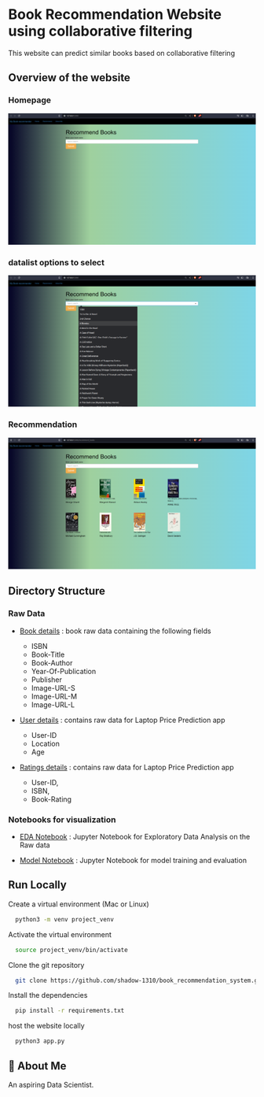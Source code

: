 
# Book Recommendation Website using collaborative filtering

This website can predict similar books based on collaborative filtering


## Overview of the website

### Homepage

![home](https://github.com/shadow-1310/book_recommendation_system/blob/main/README_images/homepage.png)

### datalist options to select 

![datalist](https://github.com/shadow-1310/book_recommendation_system/blob/main/README_images/datalist.png)


### Recommendation

![recommendation](https://github.com/shadow-1310/book_recommendation_system/blob/main/README_images/recommend.png)


## Directory Structure

### Raw Data

- [Book details](https://github.com/shadow-1310/commodity-price-prediction/blob/main/car/notebooks/data/CAR%20DETAILS%20FROM%20CAR%20DEKHO.csv) :  book raw data containing the following fields
    - ISBN
    - Book-Title
    - Book-Author
    - Year-Of-Publication
    - Publisher
    - Image-URL-S
    - Image-URL-M
    - Image-URL-L

- [User details](https://github.com/shadow-1310/commodity-price-prediction/blob/main/laptop/notebooks/data/laptop_price.txt) :  contains raw data for Laptop Price Prediction app
    - User-ID
    - Location
    - Age

- [Ratings details](https://github.com/shadow-1310/commodity-price-prediction/blob/main/laptop/notebooks/data/laptop_price.txt) :  contains raw data for Laptop Price Prediction app
    - User-ID,
    - ISBN,
    - Book-Rating
### Notebooks for visualization

- [EDA Notebook](https://github.com/shadow-1310/commodity-price-prediction/blob/main/car/notebooks/CarDekho_predict_2.0.ipynb) :  Jupyter Notebook for Exploratory Data Analysis on the Raw data

- [Model Notebook](https://github.com/shadow-1310/commodity-price-prediction/blob/main/laptop/notebooks/price_predict_rTree.ipynb) :  Jupyter Notebook for model training and evaluation 


## Run Locally

Create a virtual environment (Mac or Linux)

```bash
  python3 -m venv project_venv
```

Activate the virtual environment

```bash
  source project_venv/bin/activate
```

Clone the git repository

```bash
  git clone https://github.com/shadow-1310/book_recommendation_system.git
```

Install the dependencies

```bash
  pip install -r requirements.txt
```

host the website locally

```bash
  python3 app.py 
```
## 🚀 About Me
An aspiring Data Scientist.
